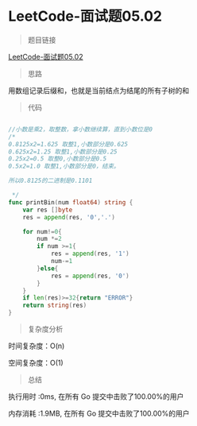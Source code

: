 # LeetCode-面试题05.02

>题目链接

[LeetCode-面试题05.02](https://leetcode-cn.com/problems/bianry-number-to-string-lcci/)

> 思路

用数组记录后缀和，也就是当前结点为结尾的所有子树的和

>代码

```go

//小数是乘2，取整数，拿小数继续算，直到小数位是0
/*
0.8125x2=1.625 取整1,小数部分是0.625
0.625x2=1.25 取整1,小数部分是0.25
0.25x2=0.5 取整0,小数部分是0.5
0.5x2=1.0 取整1,小数部分是0，结束。

所以0.8125的二进制是0.1101

 */
func printBin(num float64) string {
    var res []byte
    res = append(res, '0','.')

    for num!=0{
        num *=2
        if num >=1{
            res = append(res, '1')
            num-=1
        }else{
            res = append(res, '0')
        }
    }
    if len(res)>=32{return "ERROR"}
    return string(res)
}


```

>复杂度分析

时间复杂度：O(n)

空间复杂度：O(1)

>总结

执行用时 :0ms, 在所有 Go 提交中击败了100.00%的用户

内存消耗 :1.9MB, 在所有 Go 提交中击败了100.00%的用户
